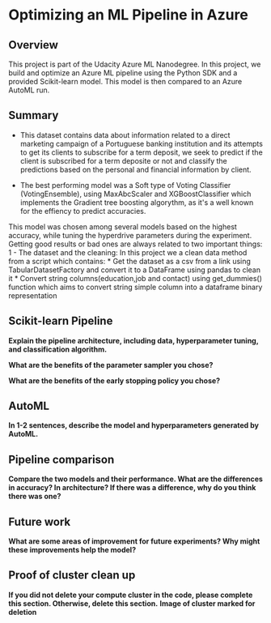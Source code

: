 # Optimizing an ML Pipeline in Azure

## Overview
This project is part of the Udacity Azure ML Nanodegree.
In this project, we build and optimize an Azure ML pipeline using the Python SDK and a provided Scikit-learn model.
This model is then compared to an Azure AutoML run.

## Summary
- This dataset contains data about information  related to a direct marketing campaign of a Portuguese banking institution and its attempts to get its clients to subscribe for a term deposit, we seek to predict if the client is subscribed for a term deposite or not and classify the predictions based on the personal and financial information by client.

- The best performing model was a Soft type of Voting Classifier (VotingEnsemble), using MaxAbcScaler and XGBoostClassifier which implements the Gradient tree boosting algorythm, as it's a well known for the effiency to predict accuracies. 

This model was chosen among several models based on the highest accuracy, while tuning the hyperdrive parameters during the experiment.
Getting good results or bad ones are always related to two important things: 
 1 - The dataset and the cleaning: In this project we a clean data method from a script which contains:
       * Get the dataset as a csv from a link using TabularDatasetFactory and convert it to a DataFrame using pandas to clean it
       * Convert string columns(education,job and contact) using get_dummies() function which aims to convert string simple column into a dataframe binary representation 
      


## Scikit-learn Pipeline
**Explain the pipeline architecture, including data, hyperparameter tuning, and classification algorithm.**

**What are the benefits of the parameter sampler you chose?**

**What are the benefits of the early stopping policy you chose?**

## AutoML
**In 1-2 sentences, describe the model and hyperparameters generated by AutoML.**

## Pipeline comparison
**Compare the two models and their performance. What are the differences in accuracy? In architecture? If there was a difference, why do you think there was one?**

## Future work
**What are some areas of improvement for future experiments? Why might these improvements help the model?**

## Proof of cluster clean up
**If you did not delete your compute cluster in the code, please complete this section. Otherwise, delete this section.**
**Image of cluster marked for deletion**
